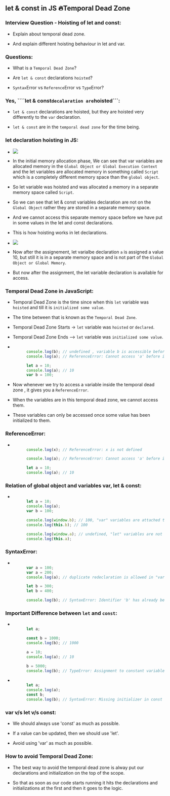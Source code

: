 ## let & const in JS 🔥Temporal Dead Zone

### Interview Question - Hoisting of let and const:

- Explain about temporal dead zone.

- And explain different hoisting behaviour in let and var.

### Questions:

- What is a ```Temporal Dead Zone```?

- Are ```let & const``` declarations ```hoisted```?

- ```Syntax```Error vs ```Reference```Error vs ```Type```Error?

### Yes, ````let & const``` decalaration are ```hoisted```:

- ```let & const``` declarations are hoisted, but they are hoisted very differently to the ```var``` declaration. 

- ```let & const``` are in the ```temporal dead zone``` for the time being.

### let declaration hoisting in JS:

- ![](letDeclaration.png)

- In the initial memory allocation phase, We can see that var variables are allocated memory in the ```Global Object or Global Execution Context``` and the let variables are allocated memory in something called ```Script``` which is a completely different memory space than the ```global object```.

- So let variable was hoisted and was allocated a memory in a separate memory space called ```Script```.

- So we can see that let & const variables declaration are not on the ```Global Object``` rather they are stored in a separate memory space.

- And we cannot access this separate memory space before we have put in some values in the let and const declarations.

- This is how hoisting works in let declarations.

- ![](letHoisting.png)

- Now after the assignement, let varialbe declaration ```a``` is assigned a value 10, but still it is in a separate memory space and is not part of the ```Global Object or Global Memory```.

- But now after the assignment, the let variable declaration is available for access.

### Temporal Dead Zone in JavaScript:

- Temporal Dead Zone is the time since when this ```let``` variable was ```hoisted``` and till it is ```initialized some value```.

- The time between that is known as the ```Temporal Dead Zone```.

- Temporal Dead Zone Starts -> ```let``` variable was ```hoisted``` or ```declared```.

- Temporal Dead Zone Ends -->  ```let``` variable was ```initialized some value```.

- ```javaScript

        console.log(b); // undefined , variable b is accessible before initialization due to hoisting
        console.log(a); // ReferenceError: Cannot access 'a' before initialization, let declaration are hoisted but work very different than the var declaration

        let a = 10;
        console.log(a); // 10
        var b = 100;
  ```

- Now whenever we try to access a variable inside the temporal dead zone , it gives you a ```ReferenceError```.

- When the variables are in this temporal dead zone, we cannot access them.

- These variables can only be accessed once some value has been initialized to them.

### ReferenceError:

- ```javaScript

        console.log(x); // ReferenceError: x is not defined

        console.log(a); // ReferenceError: Cannot access 'a' before initialization, let declaration are hoisted but work very different than the var declaration

        let a = 10;
        console.log(a); // 10
  ```

### Relation of global object and variables var, let & const:

- ```javaScript

        let a = 10;
        console.log(a);
        var b = 100;

        console.log(window.b); // 100, "var" variables are attached to the global object
        console.log(this.b); // 100

        console.log(window.a); // undefined, "let" variables are not attached to the global object, but they are stored in a separate memory space.
        console.log(this.a);
  ```

### SyntaxError:

- ```javaScript

        var a = 100;
        var a = 200;
        console.log(a); // duplicate redeclaration is allowed in "var" variables

        let b = 300;
        let b = 400;

        console.log(b); // SyntaxError: Identifier 'b' has already been declared

  ```

### Important Difference between ```let``` and ```const```:

- ```javaScript

        let a;

        const b = 1000;
        console.log(b); // 1000

        a = 10;
        console.log(a); // 10

        b = 5000;
        console.log(b); // TypeError: Assignment to constant variable.

  ```

- ```javaScript

        let a;
        console.log(a);
        const b;
        console.log(b); // SyntaxError: Missing initializer in const declaration

  ```

### var v/s let v/s const:

- We should always use 'const' as much as possible.

- If a value can be updated, then we should use 'let'.

- Avoid using 'var' as much as possible.

### How to avoid Temporal Dead Zone:

- The best way to avoid the temporal dead zone is alway put our declarations and initialization on the top of the scope.

- So that as soon as our code starts running it hits the declarations and initializations at the first and then it goes to the logic.